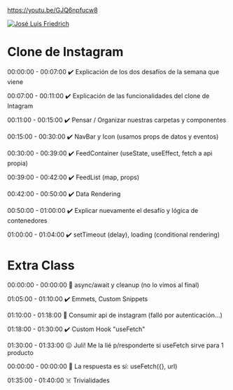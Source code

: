 https://youtu.be/GJQ6npfucw8

[![José Luis Friedrich](https://img.youtube.com/vi/GJQ6npfucw8/0.jpg)](https://youtu.be/GJQ6npfucw8)

# Clone de Instagram

00:00:00 - 00:07:00 ✔️ Explicación de los dos desafíos de la semana que viene

00:07:00 - 00:11:00 ✔️ Explicación de las funcionalidades del clone de Intagram

00:11:00 - 00:15:00 ✔️ Pensar / Organizar nuestras carpetas y componentes

00:15:00 - 00:30:00 ✔️ NavBar y Icon (usamos props de datos y eventos)

00:30:00 - 00:39:00 ✔️ FeedContainer (useState, useEffect, fetch a api propia)

00:39:00 - 00:42:00 ✔️ FeedList (map, props)

00:42:00 - 00:50:00 ✔️ Data Rendering

00:50:00 - 01:00:00 ✔️ Explicar nuevamente el desafío y lógica de contenedores

01:00:00 - 01:04:00 ✔️ setTimeout (delay), loading (conditional rendering)

# Extra Class

00:00:00 - 00:00:00 👻 async/await y cleanup (no lo vimos al final)

01:05:00 - 01:10:00 ✔️ Emmets, Custom Snippets

01:10:00 - 01:18:00 💩 Consumir api de instagram (falló por autenticación...)

01:18:00 - 01:30:00 ✔️ Custom Hook "useFetch"

01:30:00 - 01:33:00 😖 Juli! Me la lié p/responderte si useFetch sirve para 1 producto

00:00:00 - 00:00:00 💪 La respuesta es sí: useFetch({}, url)

01:35:00 - 01:40:00 ☠️ Trivialidades
